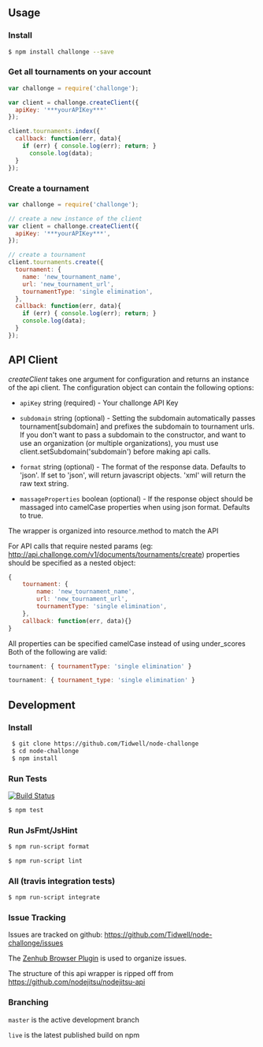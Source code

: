 ## Usage

### Install

```bash
$ npm install challonge --save
```

### Get all tournaments on your account

```js
var challonge = require('challonge');

var client = challonge.createClient({
  apiKey: '***yourAPIKey***'
});

client.tournaments.index({
  callback: function(err, data){
    if (err) { console.log(err); return; }
	  console.log(data);
  }
});

```

### Create a tournament
```js
var challonge = require('challonge');

// create a new instance of the client
var client = challonge.createClient({
  apiKey: '***yourAPIKey***',
});

// create a tournament
client.tournaments.create({
  tournament: {
    name: 'new_tournament_name',
    url: 'new_tournament_url',
    tournamentType: 'single elimination',
  },
  callback: function(err, data){
    if (err) { console.log(err); return; }
    console.log(data);
  }
});
```

## API Client

_createClient_ takes one argument for configuration and returns an instance of the api client. The configuration object can contain the following options:

 * `apiKey` string (required) - Your challonge API Key

 * `subdomain` string (optional) - Setting the subdomain automatically passes tournament[subdomain] and prefixes the subdomain to tournament urls.  If you don't want to pass a subdomain to the constructor, and want to use an organization (or multiple organizations), you must use client.setSubdomain('subdomain') before making api calls.

 * `format` string (optional) - The format of the response data. Defaults to 'json'.  If set to 'json', will return javascript objects.  'xml' will return the raw text string.

 * `massageProperties` boolean (optional) - If the response object should be massaged into camelCase properties when using json format.  Defaults to true.

The wrapper is organized into resource.method to match the API

For API calls that require nested params (eg: http://api.challonge.com/v1/documents/tournaments/create) properties should be specified as a nested object:

```js
{
	tournament: {
		name: 'new_tournament_name',
		url: 'new_tournament_url',
		tournamentType: 'single elimination',
	},
	callback: function(err, data){}
}
```

All properties can be specified camelCase instead of using under_scores Both of the following are valid:

```js
tournament: { tournamentType: 'single elimination' }
```
```js
tournament: { tournament_type: 'single elimination' }
```

## Development

### Install

```bash
 $ git clone https://github.com/Tidwell/node-challonge
 $ cd node-challonge
 $ npm install
```

### Run Tests
[![Build Status](https://travis-ci.org/Tidwell/node-challonge.svg?branch=master)](https://travis-ci.org/Tidwell/node-challonge)

```bash
$ npm test
```

### Run JsFmt/JsHint

```bash
$ npm run-script format
```

```bash
$ npm run-script lint
```

### All (travis integration tests)

```bash
$ npm run-script integrate
```

### Issue Tracking

Issues are tracked on github: https://github.com/Tidwell/node-challonge/issues

The [Zenhub Browser Plugin](https://www.zenhub.com/) is used to organize issues.

The structure of this api wrapper is ripped off from https://github.com/nodejitsu/nodejitsu-api


### Branching

``master`` is the active development branch

``live`` is the latest published build on npm
